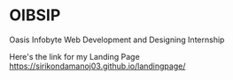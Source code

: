 # OIBSIP
Oasis Infobyte Web Development and Designing Internship

Here's the link for my Landing Page https://sirikondamanoj03.github.io/landingpage/
